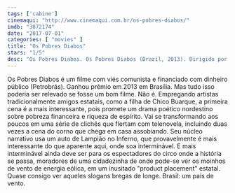 ```yaml
---
tags: ['cabine']
cinemaqui: "http://www.cinemaqui.com.br/os-pobres-diabos/"
imdb: "3072174"
date: "2017-07-01"
categories: [ "movies" ]
title: "Os Pobres Diabos"
stars: "1/5"
desc: "Os Pobres Diabos. Os Pobres Diabos (Brazil, 2013). Dirigido por Rosemberg Cariry. Escrito por Rosemberg Cariry. Com Sâmia Bittencourt, Sílvia Buarque (Creusa), Gero Camilo (Zeferino), Georgina Castro, Chico Díaz (Lazarino), Nanego Lira, Zezita Matos (Zezivalda), Everaldo Pontes (Arnaldo)."
---
```

Os Pobres Diabos é um filme com viés comunista e financiado com dinheiro público (Petrobrás). Ganhou prêmio em 2013 em Brasília. Mas tudo isso poderia ser relevado se fosse um bom filme. Não é. Empregando artistas tradicionalmente amigos estatais, como a filha de Chico Buarque, a primeira cena é a mais interessante, pois promete um drama poético nordestino sobre pobreza financeira e riqueza de espírito. Vai se transformando aos poucos em uma série de clichês que flertam com telenovela, incluindo duas vezes a cena do corno que chega em casa assobiando. Seu núcleo narrativo usa um auto de Lampião no Inferno, que provavelmente é mais interessante do que aparente aqui, onde soa interminável. E mais interminável ainda deve ser para os espectadores do circo onde a história se passa, moradores de uma cidadezinha de onde pode-se ver os moinhos de vento de energia eólica, em um inusitado "product placement" estatal. Quase consigo ver aqueles slogans bregas de longe. Brasil: um país de vento.
